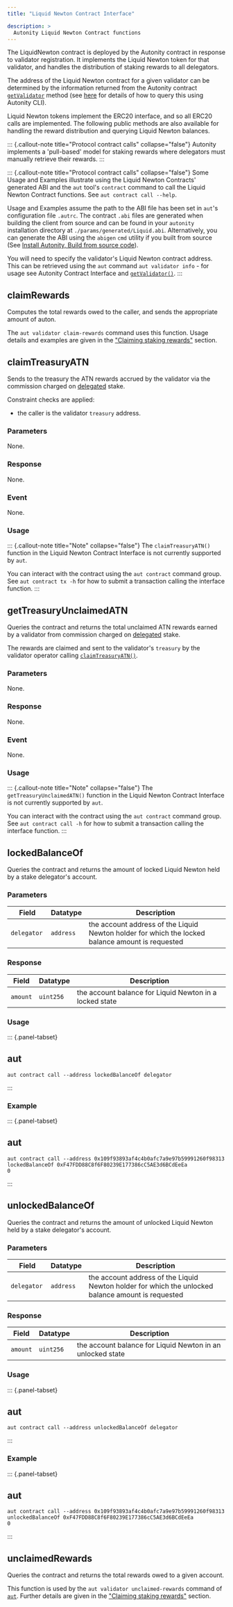 ```yaml
---
title: "Liquid Newton Contract Interface"

description: >
  Autonity Liquid Newton Contract functions
---
```


The LiquidNewton contract is deployed by the Autonity contract in response to validator registration.  It implements the Liquid Newton token for that validator, and handles the distribution of staking rewards to all delegators.

The address of the Liquid Newton contract for a given validator can be determined by the information returned from the Autonity contract [`getValidator`](/reference/api/aut/#getvalidator) method (see [here](/delegators/transfer-lntn/) for details of how to query this using Autonity CLI).

Liquid Newton tokens implement the ERC20 interface, and so all ERC20 calls are implemented.  The following public methods are also available for handling the reward distribution and querying Liquid Newton balances.

::: {.callout-note title="Protocol contract calls" collapse="false"}
Autonity implements a 'pull-based' model for staking rewards where delegators must manually retrieve their rewards.
:::

::: {.callout-note title="Protocol contract calls" collapse="false"}
Some Usage and Examples illustrate using the Liquid Newton  Contracts' generated ABI and the `aut` tool's `contract` command to call the Liquid Newton Contract functions. See `aut contract call --help`.

Usage and Examples assume the path to the ABI file has been set in `aut`'s configuration file `.autrc`. The contract `.abi` files are generated when building the client from source and can be found in your `autonity` installation directory at `./params/generated/Liquid.abi`. Alternatively, you can generate the ABI using the `abigen` `cmd` utility if you built from source (See [Install Autonity, Build from source code](/node-operators/install-aut/#install-source)).

You will need to specify the validator's Liquid Newton contract address. This can be retrieved using the `aut` command `aut validator info` - for usage see Autonity Contract Interface and [`getValidator()`](/reference/api/aut/#getvalidator).
:::


## claimRewards

Computes the total rewards owed to the caller, and sends the appropriate amount of auton.

The `aut validator claim-rewards` command uses this function.  Usage details and examples are given in the ["Claiming staking rewards"](/delegators/claim-rewards/#claim-rewards) section.

## claimTreasuryATN

Sends to the treasury the ATN rewards accrued by the validator via the commission charged on [delegated](/glossary/#delegated) stake.

Constraint checks are applied:

- the caller is the validator `treasury` address.

### Parameters
   
None.

### Response

None.

### Event

None.

### Usage

::: {.callout-note title="Note" collapse="false"}
The `claimTreasuryATN()` function in the Liquid Newton Contract Interface is not currently supported by `aut`.

You can interact with the contract using the `aut contract` command group. See `aut contract tx -h` for how to submit a transaction calling the interface function.
:::

## getTreasuryUnclaimedATN

Queries the contract and returns the total unclaimed ATN rewards earned by a validator from commission charged on [delegated](/glossary/#delegated) stake.

The rewards are claimed and sent to the validator's `treasury` by the validator operator calling [`claimTreasuryATN()`](/reference/api/liquid-newton/#claimtreasuryatn).

### Parameters
   
None.

### Response

None.

### Event

None.

### Usage

::: {.callout-note title="Note" collapse="false"}
The `getTreasuryUnclaimedATN()` function in the Liquid Newton Contract Interface is not currently supported by `aut`.

You can interact with the contract using the `aut contract` command group. See `aut contract call -h` for how to submit a transaction calling the interface function.
:::


##  lockedBalanceOf

Queries the contract and returns the amount of locked Liquid Newton held by a stake delegator's account.

### Parameters
   
| Field | Datatype | Description |
| --| --| --| 
| `delegator ` | `address` | the account address of the Liquid Newton holder for which the locked balance amount is requested |

### Response

| Field | Datatype | Description |
| --| --| --|
| `amount` |  `uint256`  | the account balance for Liquid Newton in a locked state |

### Usage

::: {.panel-tabset}
## aut
``` {.aut}
aut contract call --address lockedBalanceOf delegator
```
:::

### Example

::: {.panel-tabset}
## aut
``` {.aut}
aut contract call --address 0x109f93893af4c4b0afc7a9e97b59991260f98313  lockedBalanceOf 0xF47FDD88C8f6F80239E177386cC5AE3d6BCdEeEa
0
```
:::


##  unlockedBalanceOf

Queries the contract and returns the amount of unlocked Liquid Newton held by a stake delegator's account.

### Parameters
   
| Field | Datatype | Description |
| --| --| --| 
| `delegator ` | `address` | the account address of the Liquid Newton holder for which the unlocked balance amount is requested |

### Response

| Field | Datatype | Description |
| --| --| --|
| `amount` |  `uint256`  | the account balance for Liquid Newton in an unlocked state |

### Usage

::: {.panel-tabset}
## aut
``` {.aut}
aut contract call --address unlockedBalanceOf delegator
```
:::

### Example

::: {.panel-tabset}
## aut
``` {.aut}
aut contract call --address 0x109f93893af4c4b0afc7a9e97b59991260f98313 unlockedBalanceOf 0xF47FDD88C8f6F80239E177386cC5AE3d6BCdEeEa
0
```
:::


## unclaimedRewards

Queries the contract and returns the total rewards owed to a given account.

This function is used by the `aut validator unclaimed-rewards` command of [`aut`](/account-holders/setup-aut/).  Further details are given in the ["Claiming staking rewards"](/delegators/claim-rewards/#get-reward-balance) section.

